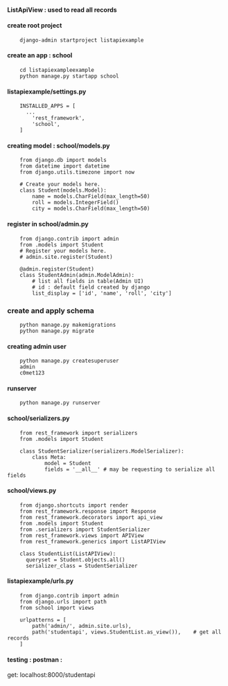 #### ListApiView  : used to read all records

#### create root project

        django-admin startproject listapiexample

#### create an app : school

        cd listapiexampleexample
        python manage.py startapp school

#### listapiexample/settings.py

        INSTALLED_APPS = [
          ...
            'rest_framework',
            'school',
        ]


#### creating model : school/models.py


        from django.db import models
        from datetime import datetime
        from django.utils.timezone import now

        # Create your models here.
        class Student(models.Model):
            name = models.CharField(max_length=50)
            roll = models.IntegerField()
            city = models.CharField(max_length=50)




#### register in school/admin.py 

        from django.contrib import admin
        from .models import Student
        # Register your models here.
        # admin.site.register(Student)

        @admin.register(Student)
        class StudentAdmin(admin.ModelAdmin):
            # list all fields in table(Admin UI)
            # id : default field created by django
            list_display = ['id', 'name', 'roll', 'city']



### create and apply schema

        python manage.py makemigrations
        python manage.py migrate

#### creating admin user

        python manage.py createsuperuser
        admin 
        c0met123

#### runserver

        python manage.py runserver

#### school/serializers.py

        from rest_framework import serializers
        from .models import Student

        class StudentSerializer(serializers.ModelSerializer):
            class Meta:
                model = Student
                fields = '__all__' # may be requesting to serialize all fields



#### school/views.py

        from django.shortcuts import render
        from rest_framework.response import Response
        from rest_framework.decorators import api_view
        from .models import Student
        from .serializers import StudentSerializer
        from rest_framework.views import APIView
        from rest_framework.generics import ListAPIView

        class StudentList(ListAPIView):
          queryset = Student.objects.all()
          serializer_class = StudentSerializer


#### listapiexample/urls.py

        from django.contrib import admin
        from django.urls import path
        from school import views

        urlpatterns = [
            path('admin/', admin.site.urls),
            path('studentapi', views.StudentList.as_view()),	# get all records
        ]


#### testing : postman : 

get: localhost:8000/studentapi
